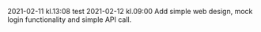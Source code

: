 2021-02-11 kl.13:08
test
2021-02-12 kl.09:00
Add simple web design, mock login functionality and simple API call.
